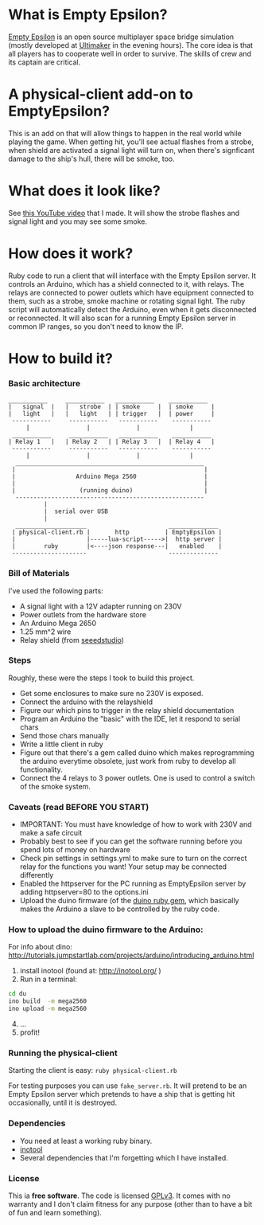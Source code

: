 # What is Empty Epsilon?
[Empty Epsilon](http://emptyepsilon.org) is an open source multiplayer space bridge simulation (mostly developed at [Ultimaker](https://ultimaker.com) in the evening hours). The core idea is that all players has to cooperate well in order to survive. The skills of crew and its captain are critical. 

# A physical-client add-on to EmptyEpsilon?
This is an add on that will allow things to happen in the real world while playing the game. When getting hit, you'll see actual flashes from a strobe, when shield are activated a signal light will turn on, when there's signficant damage to the ship's hull, there will be smoke, too.

# What does it look like?
See [this YouTube video](https://www.youtube.com/watch?v=dR8-D7AkZMs) that I made. It will show the strobe flashes and signal light and you may see some smoke.

# How does it work?
Ruby code to run a client that will interface with the Empty Epsilon server. It controls an Arduino, which has a shield connected to it, with relays. The relays are connected to power outlets which have equipment connected to them, such as a strobe, smoke machine or rotating signal light.
The ruby script will automatically detect the Arduino, even when it gets disconnected or reconnected. It will also scan for a running Empty Epsilon server in common IP ranges, so you don't need to know the IP.

# How to build it?
### Basic architecture
```
___________     ___________   ___________    ___________  
|   signal  |   |   strobe  | | smoke     |  | smoke     | 
|   light   |   |   light   | | trigger   |  | power     | 
 -----------     -----------   -----------    -----------  
     |                |             |              |
 ___________     ___________   ___________    ___________  
| Relay 1   |   | Relay 2   | | Relay 3   |  | Relay 4   | 
 -----------     -----------   -----------    -----------  
     |                |             |              |
  _____________________________________________________
 |                                                     |
 |                 Arduino Mega 2560                   |
 |                                                     |
 |                  (running duino)                    |
  -----------------------------------------------------
          |
          |  serial over USB
          |
  ____________________                       ______________
 | physical-client.rb |       http          | EmptyEpsilon |
 |                    |-----lua-script----->|  http server |
 |        ruby        |<----json response---|   enabled    |
 ---------------------                       --------------
```
### Bill of Materials
I've used the following parts:
 - A signal light with a 12V adapter running on 230V
 - Power outlets from the hardware store
 - An Arduino Mega 2650
 - 1.25 mm^2 wire
 - Relay shield (from [seeedstudio](http://www.seeedstudio.com/wiki/Relay_Shield_V2.0))

### Steps
Roughly, these were the steps I took to build this project.
 - Get some enclosures to make sure no 230V is exposed.
 - Connect the arduino with the relayshield
 - Figure our which pins to trigger in the relay shield documentation
 - Program an Arduino the "basic" with the IDE, let it respond to serial chars
 - Send those chars manually
 - Write a little client in ruby
 - Figure out that there's a gem called duino which makes reprogramming the arduino everytime obsolete, just work from ruby to develop all functionality.
 - Connect the 4 relays to 3 power outlets. One is used to control a switch of the smoke system.

### Caveats (read BEFORE YOU START)
 - IMPORTANT: You must have knowledge of how to work with 230V and make a safe circuit
 - Probably best to see if you can get the software running before you spend lots of money on hardware
 - Check pin settings in settings.yml to make sure to turn on the correct relay for the functions you want! Your setup may be connected differently
 - Enabled the httpserver for the PC running as EmptyEpsilon server by adding httpserver=80 to the options.ini
 - Upload the duino firmware (of the [duino ruby gem](https://github.com/austinbv/dino), which basically makes the Arduino a slave to be controlled by the ruby code.

### How to upload the duino firmware to the Arduino:

For info about dino: http://tutorials.jumpstartlab.com/projects/arduino/introducing_arduino.html

1. install inotool (found at: http://inotool.org/ )
2. Run in a terminal: 
```sh
cd du
ino build  -m mega2560
ino upload -m mega2560
```
4. ...
5. profit!

### Running the physical-client
Starting the client is easy:
```ruby physical-client.rb```

For testing purposes you can use ```fake_server.rb```. It will pretend to be an Empty Epsilon server which pretends to have a ship that is getting hit occasionally, until it is destroyed.

### Dependencies
- You need at least a working ruby binary.
- [inotool](http://inotool.org/)
- Several dependencies that I'm forgetting which I have installed.

### License
This ia **free software**. The code is licensed [GPLv3](https://www.gnu.org/copyleft/gpl.html). It comes with no warranty and I don't claim fitness for any purpose (other than to have a bit of fun and learn something).

